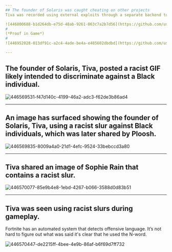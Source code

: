 ```yaml
---
## The founder of Solaris was caught cheating on other projects
Tiva was recorded using external exploits through a separate backend to log into other servers and cheat. The username visible in the bottom-left corner confirms it is Tiva, and the username includes a racist slur.

![446800688-b1d264db-e75d-48ab-9261-863c7a2b7d56](https://github.com/user-attachments/assets/f5f6eeb1-a4f3-42f3-98d1-2ad827568c16)
#
(*Proof in Game*)
#
![446952028-013df91c-a2c4-4ade-be4a-e485602dbdbd](https://github.com/user-attachments/assets/ca40febc-507e-4406-a6a7-e7337030dc7e)

---
```


## The founder of Solaris, Tiva, posted a racist GIF likely intended to discriminate against a Black individual.

![446569531-f47d140c-4199-46a2-adc3-f62de3b86ad4](https://github.com/user-attachments/assets/c0d72e95-f8c2-4c7b-8300-f067ccb3cc0f)

---

## An image has surfaced showing the founder of Solaris, Tiva, using a racist slur against Black individuals, which was later shared by Ploosh.

![446569835-8009a4a0-21d1-4efc-9524-33bebccd3a80](https://github.com/user-attachments/assets/47a8e8a6-cdd9-40d2-8202-954e03a46869)

---

## Tiva shared an image of Sophie Rain that contains a racist slur.

![446570077-85e9b4e8-1ebd-4267-b066-3588d0d83b51](https://github.com/user-attachments/assets/4f1269b8-54f5-4185-9f97-8cca4c8a404b)

---

## Tiva was seen using racist slurs during gameplay.
Fortnite has an automated system that detects offensive language. It’s not hard to figure out what was said it's clear that he used the N-word.

![446570447-de2215ff-4bee-4e9b-86af-b6f69d7ff732](https://github.com/user-attachments/assets/7620890b-8372-4bb3-a9ca-020f22f8c6b1)
